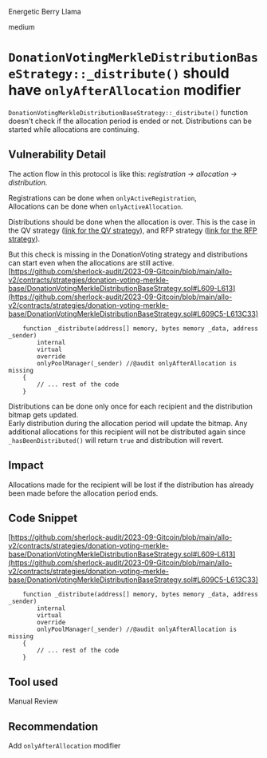 Energetic Berry Llama

medium

# `DonationVotingMerkleDistributionBaseStrategy::_distribute()` should have `onlyAfterAllocation` modifier
`DonationVotingMerkleDistributionBaseStrategy::_distribute()` function doesn't check if the allocation period is ended or not. Distributions can be started while allocations are continuing.

## Vulnerability Detail
The action flow in this protocol is like this: *registration -&gt; allocation -&gt; distribution.*

Registrations can be done when `onlyActiveRegistration`,  
Allocations can be done when `onlyActiveAllocation`.

Distributions should be done when the allocation is over. This is the case in the QV strategy ([link for the QV strategy](https://github.com/sherlock-audit/2023-09-Gitcoin/blob/main/allo-v2/contracts/strategies/qv-base/QVBaseStrategy.sol#L441)), and RFP strategy ([link for the RFP strategy](https://github.com/sherlock-audit/2023-09-Gitcoin/blob/main/allo-v2/contracts/strategies/rfp-simple/RFPSimpleStrategy.sol#L421)).

But this check is missing in the DonationVoting strategy and distributions can start even when the allocations are still active.  
[https://github.com/sherlock-audit/2023-09-Gitcoin/blob/main/allo-v2/contracts/strategies/donation-voting-merkle-base/DonationVotingMerkleDistributionBaseStrategy.sol#L609-L613](https://github.com/sherlock-audit/2023-09-Gitcoin/blob/main/allo-v2/contracts/strategies/donation-voting-merkle-base/DonationVotingMerkleDistributionBaseStrategy.sol#L609C5-L613C33)

```solidity
    function _distribute(address[] memory, bytes memory _data, address _sender)
        internal
        virtual
        override
        onlyPoolManager(_sender) //@audit onlyAfterAllocation is missing
    {
        // ... rest of the code
    }
```

Distributions can be done only once for each recipient and the distribution bitmap gets updated.  
Early distribution during the allocation period will update the bitmap. Any additional allocations for this recipient will not be distributed again since `_hasBeenDistributed()` will return `true` and distribution will revert.

## Impact
Allocations made for the recipient will be lost if the distribution has already been made before the allocation period ends.

## Code Snippet
[https://github.com/sherlock-audit/2023-09-Gitcoin/blob/main/allo-v2/contracts/strategies/donation-voting-merkle-base/DonationVotingMerkleDistributionBaseStrategy.sol#L609-L613](https://github.com/sherlock-audit/2023-09-Gitcoin/blob/main/allo-v2/contracts/strategies/donation-voting-merkle-base/DonationVotingMerkleDistributionBaseStrategy.sol#L609C5-L613C33)

```solidity
    function _distribute(address[] memory, bytes memory _data, address _sender)
        internal
        virtual
        override
        onlyPoolManager(_sender) //@audit onlyAfterAllocation is missing
    {
        // ... rest of the code
    }
```

## Tool used

Manual Review

## Recommendation
Add `onlyAfterAllocation` modifier